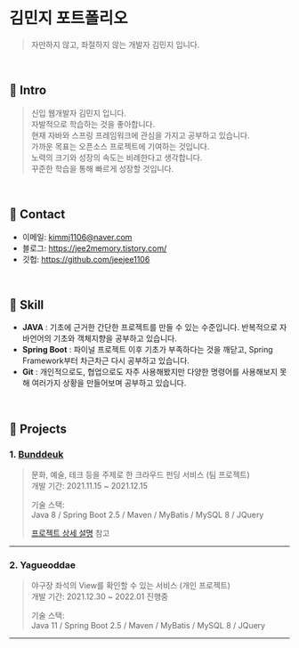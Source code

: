 # 김민지 포트폴리오
>자만하지 않고, 좌절하지 않는 개발자 김민지 입니다.

</br>

## :pushpin: Intro
>신입 웹개발자 김민지 입니다.  
>자발적으로 학습하는 것을 좋아합니다.  
>현재 자바와 스프링 프레임워크에 관심을 가지고 공부하고 있습니다.  
>가까운 목표는 오픈소스 프로젝트에 기여하는 것입니다.  
>노력의 크기와 성장의 속도는 비례한다고 생각합니다.  
>꾸준한 학습을 통해 빠르게 성장할 것입니다.  


</br>

## :pushpin: Contact
- 이메일: kimmj1106@naver.com
- 블로그: https://jee2memory.tistory.com/
- 깃헙: https://github.com/jeejee1106

</br>

## :pushpin: Skill
- <b>JAVA</b> : 기초에 근거한 간단한 프로젝트를 만들 수 있는 수준입니다. 반복적으로 자바언어의 기초와 객체지향을 공부하고 있습니다.
- <b>Spring Boot</b> : 파이널 프로젝트 이후 기초가 부족하다는 것을 깨닫고, Spring Framework부터 차근차근 다시 공부하고 있습니다.
- <b>Git</b> : 개인적으로도, 협업으로도 자주 사용해봤지만 다양한 명령어를 사용해보지 못해 여러가지 상황을 만들어보며 공부하고 있습니다.

</br>

## :pushpin: Projects
### 1. [Bunddeuk](http://3.37.218.252:8080/)
>문화, 예술, 테크 등을 주제로 한 크라우드 펀딩 서비스 (팀 프로젝트)  
>개발 기간: 2021.11.15 ~ 2021.12.15
>  
>기술 스택:  
>Java 8 / Spring Boot 2.5 / Maven / MyBatis / MySQL 8 / JQuery
>  
>[프로젝트 상세 설명](https://github.com/jeejee1106/FinalProject_update#readme) 참고

---

### 2. Yagueoddae
>야구장 좌석의 View를 확인할 수 있는 서비스  (개인 프로젝트)  
>개발 기간: 2021.12.30 ~ 2022.01 진행중  
>  
>기술 스택:  
>Java 11 / Spring Boot 2.5 / Maven / MyBatis / MySQL 8 / JQuery

---
